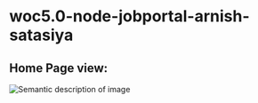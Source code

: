 # woc5.0-node-jobportal-arnish-satasiya

## Home Page view:
![Semantic description of image](/images/path/to/folder/image.png "Image Title")
